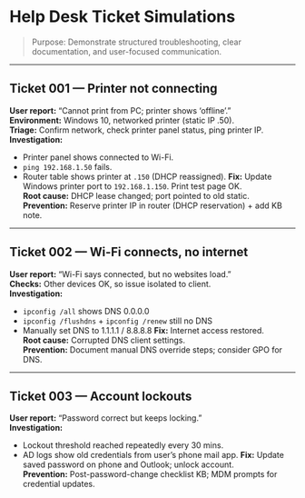 # Help Desk Ticket Simulations

> Purpose: Demonstrate structured troubleshooting, clear documentation, and user-focused communication.

---

## Ticket 001 — Printer not connecting
**User report:** “Cannot print from PC; printer shows ‘offline’.”  
**Environment:** Windows 10, networked printer (static IP .50).  
**Triage:** Confirm network, check printer panel status, ping printer IP.  
**Investigation:**
- Printer panel shows connected to Wi-Fi.
- `ping 192.168.1.50` fails.
- Router table shows printer at `.150` (DHCP reassigned).
**Fix:** Update Windows printer port to `192.168.1.150`. Print test page OK.  
**Root cause:** DHCP lease changed; port pointed to old static.  
**Prevention:** Reserve printer IP in router (DHCP reservation) + add KB note.

---

## Ticket 002 — Wi-Fi connects, no internet
**User report:** “Wi-Fi says connected, but no websites load.”  
**Checks:** Other devices OK, so issue isolated to client.  
**Investigation:**
- `ipconfig /all` shows DNS 0.0.0.0
- `ipconfig /flushdns` + `ipconfig /renew` still no DNS
- Manually set DNS to 1.1.1.1 / 8.8.8.8
**Fix:** Internet access restored.  
**Root cause:** Corrupted DNS client settings.  
**Prevention:** Document manual DNS override steps; consider GPO for DNS.

---

## Ticket 003 — Account lockouts
**User report:** “Password correct but keeps locking.”  
**Investigation:**
- Lockout threshold reached repeatedly every 30 mins.
- AD logs show old credentials from user’s phone mail app.
**Fix:** Update saved password on phone and Outlook; unlock account.  
**Prevention:** Post-password-change checklist KB; MDM prompts for credential updates.
